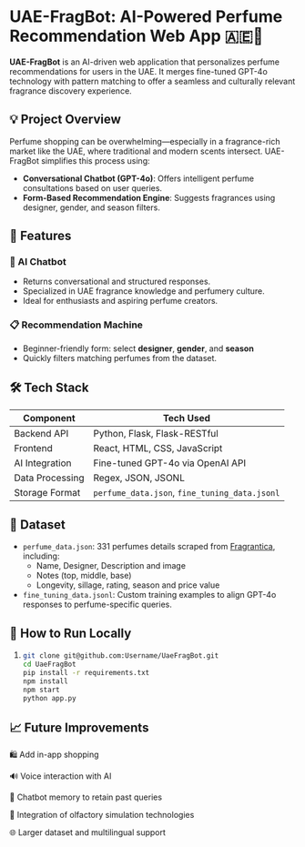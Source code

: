 # UAE-FragBot: AI-Powered Perfume Recommendation Web App 🇦🇪🌸

**UAE-FragBot** is an AI-driven web application that personalizes perfume recommendations for users in the UAE. It merges fine-tuned GPT-4o technology with pattern matching to offer a seamless and culturally relevant fragrance discovery experience.

## 💡 Project Overview

Perfume shopping can be overwhelming—especially in a fragrance-rich market like the UAE, where traditional and modern scents intersect. UAE-FragBot simplifies this process using:

- **Conversational Chatbot (GPT-4o)**: Offers intelligent perfume consultations based on user queries.
- **Form-Based Recommendation Engine**: Suggests fragrances using designer, gender, and season filters.
## 🚀 Features

### 🧠 AI Chatbot
 
- Returns conversational and structured responses.
- Specialized in UAE fragrance knowledge and perfumery culture.
- Ideal for enthusiasts and aspiring perfume creators.

### 📋 Recommendation Machine
- Beginner-friendly form: select **designer**, **gender**, and **season**
- Quickly filters matching perfumes from the dataset.


 
## 🛠️ Tech Stack

| Component         | Tech Used                                  |
|------------------|--------------------------------------------|
| Backend API      | Python, Flask, Flask-RESTful               |
| Frontend         | React, HTML, CSS, JavaScript               |
| AI Integration   | Fine-tuned GPT-4o via OpenAI API           |
| Data Processing  | Regex, JSON, JSONL                         |
| Storage Format   | `perfume_data.json`, `fine_tuning_data.jsonl` |

## 📂 Dataset

- `perfume_data.json`: 331 perfumes details scraped from [Fragrantica](https://www.fragrantica.com), including:
  - Name, Designer, Description and image
  - Notes (top, middle, base)
  - Longevity, sillage, rating, season and price value  
- `fine_tuning_data.jsonl`: Custom training examples to align GPT-4o responses to perfume-specific queries.

 

## 🧪 How to Run Locally

1.  
   ```bash
   git clone git@github.com:Username/UaeFragBot.git
   cd UaeFragBot 
   pip install -r requirements.txt
   npm install
   npm start
   python app.py

## 📈 Future Improvements
🛍️ Add in-app shopping  

🔊 Voice interaction with AI

💬 Chatbot memory to retain past queries

🧠 Integration of olfactory simulation technologies 

🌐 Larger dataset and multilingual support
   
 

 
 